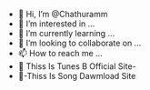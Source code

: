 - 👋 Hi, I’m @Chathuramm
- 👀 I’m interested in ...
- 🌱 I’m currently learning ...
- 💞️ I’m looking to collaborate on ...
- 📫 How to reach me ...
- 💟 Thiss Is Tunes B Official Site-
- 💯-Thiss Is Song Dawmload Site
